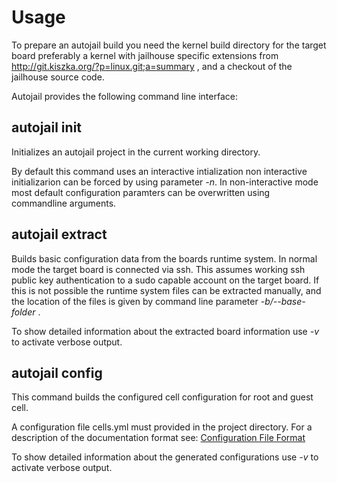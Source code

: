 # Usage

To prepare an autojail build you need the kernel build directory for the target board preferably a kernel with jailhouse specific extensions
from http://git.kiszka.org/?p=linux.git;a=summary , and a checkout of the jailhouse source code.

Autojail provides the following command line interface:

## autojail init

Initializes an autojail project in the current working directory.

By default this command uses an interactive intialization non interactive initializarion can
be forced by using parameter _-n_. In non-interactive mode most default configuration paramters can be overwritten
using commandline arguments.

## autojail extract

Builds basic configuration data from the boards runtime system.
In normal mode the target board is connected via ssh. This assumes working ssh public key authentication
to a sudo capable account on the target board. If this is not possible the runtime system files can be
extracted manually, and the location of the files is given by command line parameter _-b/--base-folder_ .

To show detailed information about the extracted board information use _-v_ to activate verbose output.

## autojail config

This command builds the configured cell configuration for root and guest cell.

A configuration file cells.yml must provided in the project directory. For a description
of the documentation format see: [Configuration File Format](config_format.md)

To show detailed information about the generated configurations use _-v_ to activate
verbose output.
